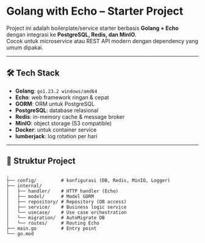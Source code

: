 # Golang with Echo – Starter Project

Project ini adalah boilerplate/service starter berbasis **Golang + Echo** dengan integrasi ke **PostgreSQL, Redis, dan MinIO**.  
Cocok untuk microservice atau REST API modern dengan dependency yang umum dipakai.

---

## 🛠 Tech Stack
- **Golang**: `go1.23.2 windows/amd64`
- **Echo**: web framework ringan & cepat
- **GORM**: ORM untuk PostgreSQL
- **PostgreSQL**: database relasional
- **Redis**: in-memory cache & message broker
- **MinIO**: object storage (S3 compatible)
- **Docker**: untuk container service
- **lumberjack**: log rotation per hari

---

## 📂 Struktur Project
```text
.
├── config/         # konfigurasi (DB, Redis, MinIO, Logger)
├── internal/
│   ├── handler/    # HTTP handler (Echo)
│   ├── model/      # Model GORM
│   ├── repository/ # Repository (DB access)
│   ├── service/    # Business logic service
│   └── usecase/    # Use case orchestration
│   └── migration/  # AutoMigrate DB
│   └── routes/     # Routing Echo
├── main.go         # Entry point
└── go.mod
